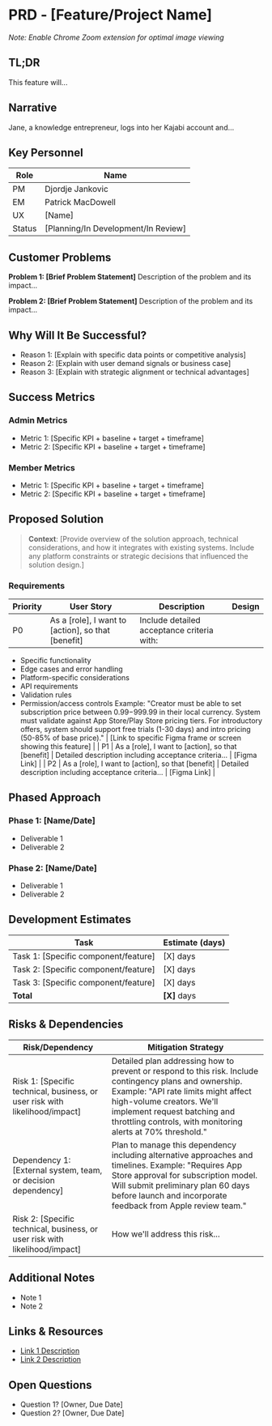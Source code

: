 # PRD - [Feature/Project Name]

*Note: Enable Chrome Zoom extension for optimal image viewing*

## TL;DR
<!-- Provide a concise 2-4 sentence summary that clearly articulates:
- What the feature does
- The primary user benefit
- Business value
- Integration with existing product ecosystem
Example: "This feature introduces in-app subscriptions for mobile branded apps, enabling creators to sell recurring content access directly through iOS/Android. This expands monetization options, provides a seamless purchase experience, and helps retain customers with automatic renewals while ensuring Kajabi's revenue share." -->

This feature will... 

## Narrative
<!-- Create a compelling user story that:
- Features a realistic user persona (typically a Kajabi creator or their customer)
- Walks through a complete feature journey from discovery to value realization
- Highlights key interaction points and outcomes
- Demonstrates how the feature solves a real problem
Example: "Sarah, a fitness instructor with a Kajabi-powered mobile app, wants to offer premium workout content. She creates a monthly subscription offer in her Kajabi dashboard, configures pricing tiers, and publishes it. Her customer, Mark, discovers the subscription in her app, purchases it with a single tap using Apple Pay, and immediately gains access to exclusive content. Sarah receives notification of the new subscription and can track her recurring revenue through the Kajabi dashboard." -->

Jane, a knowledge entrepreneur, logs into her Kajabi account and...

## Key Personnel

| Role | Name |
|------|------|
| PM | Djordje Jankovic |
| EM | Patrick MacDowell |
| UX | [Name] |
| Status | [Planning/In Development/In Review] |

## Customer Problems
<!-- Identify 2-4 specific customer problems with:
- Clear, concise problem statements as headers
- Brief explanation of how the problem impacts users (pain points)
- Any relevant data points or customer feedback supporting the problem
- Why solving this problem matters to the business
Example:
**Limited Monetization Options in Mobile Apps**
Kajabi Partners can only sell one-time purchases through their mobile apps, missing opportunities for recurring revenue streams that subscription models provide. This leads to lower LTV and reduced predictability in revenue forecasting. -->

**Problem 1: [Brief Problem Statement]**
Description of the problem and its impact...

**Problem 2: [Brief Problem Statement]**
Description of the problem and its impact...

## Why Will It Be Successful?
<!-- Provide concrete reasons for success including:
- Market/competitive analysis (what competitors are doing)
- User demand signals (feedback, requests, survey data)
- Business case (revenue potential, retention improvements)
- Technical/UX advantages over alternatives
- Strategic alignment with company goals/roadmap
Example:
- Strong user demand: Over 60% of surveyed partners requested subscription capabilities
- Competitive advantage: Main competitors (Thinkific, Teachable) already offer this feature
- Revenue opportunity: Subscription-based creators show 40% higher LTV than one-time purchase models
- Platform stickiness: Subscriptions create long-term relationships between creators and customers -->

- Reason 1: [Explain with specific data points or competitive analysis]
- Reason 2: [Explain with user demand signals or business case]
- Reason 3: [Explain with strategic alignment or technical advantages]

## Success Metrics
<!-- Define specific, measurable KPIs including:
- Primary metrics that directly measure success
- Secondary metrics to track potential side effects
- Baseline values where available
- Target values with timeframes
- Segmentation by user type where relevant
Example:
### Creator Metrics
- Adoption rate: 20% of eligible mobile app creators using subscriptions within 3 months
- Revenue increase: 15% increase in average revenue per mobile app
- Retention: 10% improvement in creator retention for those using subscriptions

### End-User Metrics
- Conversion rate: 5% of mobile app users convert to subscribers
- Retention: 60% 3-month subscription retention rate
- Engagement: 40% higher session frequency for subscribers vs. non-subscribers -->

### Admin Metrics
- Metric 1: [Specific KPI + baseline + target + timeframe]
- Metric 2: [Specific KPI + baseline + target + timeframe]

### Member Metrics
- Metric 1: [Specific KPI + baseline + target + timeframe]
- Metric 2: [Specific KPI + baseline + target + timeframe]

## Proposed Solution
<!-- Start with context around the overall approach, then detail specific requirements:
- Technical approach overview
- Platform constraints or considerations
- Integration with existing systems
- Key user flows
- Backend/infrastructure considerations -->

> **Context**: [Provide overview of the solution approach, technical considerations, and how it integrates with existing systems. Include any platform constraints or strategic decisions that influenced the solution design.]

### Requirements

| Priority | User Story | Description | Design |
|----------|------------|-------------|--------|
| P0 | As a [role], I want to [action], so that [benefit] | Include detailed acceptance criteria with:
- Specific functionality
- Edge cases and error handling
- Platform-specific considerations
- API requirements
- Validation rules
- Permission/access controls
Example: "Creator must be able to set subscription price between $0.99-$999.99 in their local currency. System must validate against App Store/Play Store pricing tiers. For introductory offers, system should support free trials (1-30 days) and intro pricing (50-85% of base price)." | [Link to specific Figma frame or screen showing this feature] |
| P1 | As a [role], I want to [action], so that [benefit] | Detailed description including acceptance criteria... | [Figma Link] |
| P2 | As a [role], I want to [action], so that [benefit] | Detailed description including acceptance criteria... | [Figma Link] |

## Phased Approach
<!-- For larger features, break implementation into logical phases:
- Clear phase names (MVP, Beta, GA, etc.)
- Timeline estimates for each phase
- Specific scope/deliverables per phase
- Entry/exit criteria between phases
- Testing approach for each phase
Example:
### Phase 1: Limited Beta (Q2 2025)
- Single subscription tier support
- iOS platform only
- Manual approval process for creators
- 10 partner accounts with existing history

### Phase 2: General Availability (Q3 2025)
- Multiple subscription tier support
- iOS and Android platforms
- Self-service capability for all eligible creators
- Automated approval process -->

### Phase 1: [Name/Date]
- Deliverable 1
- Deliverable 2

### Phase 2: [Name/Date]
- Deliverable 1
- Deliverable 2

## Development Estimates

| Task | Estimate (days) |
|------|-----------------|
| Task 1: [Specific component/feature] | [X] days |
| Task 2: [Specific component/feature] | [X] days |
| Task 3: [Specific component/feature] | [X] days |
| **Total** | **[X]** days |

## Risks & Dependencies

| Risk/Dependency | Mitigation Strategy |
|-----------------|---------------------|
| Risk 1: [Specific technical, business, or user risk with likelihood/impact] | Detailed plan addressing how to prevent or respond to this risk. Include contingency plans and ownership. Example: "API rate limits might affect high-volume creators. We'll implement request batching and throttling controls, with monitoring alerts at 70% threshold." |
| Dependency 1: [External system, team, or decision dependency] | Plan to manage this dependency including alternative approaches and timelines. Example: "Requires App Store approval for subscription model. Will submit preliminary plan 60 days before launch and incorporate feedback from Apple review team." |
| Risk 2: [Specific technical, business, or user risk with likelihood/impact] | How we'll address this risk... |

## Additional Notes
<!-- Include:
- Technical limitations or constraints
- Future considerations beyond current scope
- Legacy system impacts
- Maintenance considerations
- Testing/QA approach
Example:
- Feature requires iOS 14+ and Android 10+
- Performance testing needed for database load with subscription status checks
- Will require updates to analytics tracking plan
- Consider future expansion to web subscriptions in 2026 -->
- Note 1
- Note 2

## Links & Resources
<!-- Link to all relevant documentation:
- Design files (Figma, etc.)
- Technical specs
- Market research
- Customer feedback/requests
- Competitor analysis
- Related documentation
Example:
- [Full Design Spec](https://figma.com/file/...)
- [Technical Architecture](https://confluence.kajabi.com/...)
- [Market Research Report](https://docs.google.com/...)
- [App Store Guidelines](https://developer.apple.com/...)
- [Customer Feedback Summary](https://docs.google.com/...) -->
- [Link 1 Description](URL)
- [Link 2 Description](URL)

## Open Questions
<!-- List outstanding questions that need resolution:
- Decisions pending from leadership
- Technical questions requiring investigation
- Cross-team coordination questions
- Timeline/sequencing questions
Include owner and target resolution date when possible
Example:
- Which payment processor handles refunds for subscription cancellations? (Owner: Finance, Due: June 15)
- How will we handle currency conversion for international creators? (Owner: Engineering, Due: May 30)
- Should we support annual subscription options in initial release? (Owner: Product, Due: May 22) -->
- Question 1? [Owner, Due Date]
- Question 2? [Owner, Due Date]
